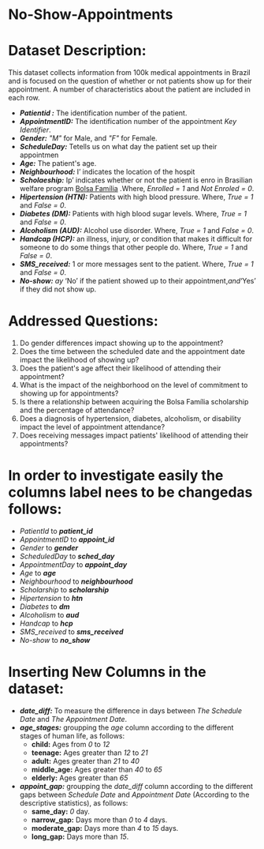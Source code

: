# No-Show-Appointments
# Dataset Description:
This dataset collects information from 100k medical appointments in Brazil and is focused on the question of whether or not patients show up for their appointment. A number of characteristics about the patient are included in each row.
* ***Patientid :*** The identification number of the patient.
* ***AppointmentID:*** The identification number of the appointment _Key Identifier_.
* ***Gender:*** _"M"_ for Male, and _"F"_ for Female.
* ***ScheduleDay:*** Tetells us on what day the patient set up their appointmen
* ***Age:*** The patient's age.
* ***Neighbourhood:*** I’ indicates the location of the hospit
* ***Scholaeship:*** Ip’ indicates whether or not the patient is enro in Brasilian welfare program [Bolsa Família](https://www.google.com/url?q=https://en.wikipedia.org/wiki/Bolsa_Fam%25C3%25ADlia&sa=D&source=editors&ust=1724087817860577&usg=AOvVaw2Q_qcF1o_XPTswzKDAbl1Q) .Where, _Enrolled = 1_ and _Not Enroled = 0_.
* ***Hipertension (HTN):*** Patients with high blood pressure. Where, _True = 1_ and _False = 0_.
* ***Diabetes (DM):*** Patients with high blood sugar levels. Where, _True = 1_ and _False = 0_.
* ***Alcoholism (AUD):*** Alcohol use disorder. Where, _True = 1_ and _False = 0_.
* ***Handcap (HCP):*** an illness, injury, or condition that makes it difficult for someone to do some things that other people do. Where, _True = 1_ and _False = 0_.
* ***SMS_received:*** 1 or more messages sent to the patient. Where, _True = 1_ and _False = 0_.
* ***No-show:*** _ay_ ‘No’ if the patient showed up to their appointment,_and_‘Yes’ if they did not show up.

# Addressed Questions:
1. Do gender differences impact showing up to the appointment?
2. Does the time between the scheduled date and the appointment date impact the likelihood of showing up?
3. Does the patient's age affect their likelihood of attending their appointment?
4. What is the impact of the neighborhood on the level of commitment to showing up for appointments?
5. Is there a relationship between acquiring the Bolsa Família scholarship and the percentage of attendance?
6. Does a diagnosis of hypertension, diabetes, alcoholism, or disability impact the level of appointment attendance?
7. Does receiving messages impact patients' likelihood of attending their appointments?

# In order to investigate easily the columns  label nees to be changedas follows:
   * _PatientId_          to     ***patient_id***
   * _AppointmentID_      to     ***appoint_id***
   * _Gender_             to     ***gender***
   * _ScheduledDay_       to     ***sched_day***
   * _AppointmentDay_     to     ***appoint_day***
   * _Age_                to     ***age***
   * _Neighbourhood_      to     ***neighbourhood***
   * _Scholarship_        to     ***scholarship***
   * _Hipertension_       to     ***htn***
   * _Diabetes_           to     ***dm***
   * _Alcoholism_         to     ***aud***
   * _Handcap_            to     ***hcp***
   * _SMS_received_       to     ***sms_received***
   * _No-show_            to     ***no_show***

# Inserting New Columns in the dataset:
- ***date_diff:*** To measure the difference in days between  _The Schedule Date_ and _The Appointment Date_.
- ***age_stages:*** groupping the _age_ column according to the different stages of human life, as follows:
    - **child:** Ages from _0_ to _12_
    - **teenage:** Ages greater than _12_ to _21_
    - **adult:** Ages greater than _21_ to _40_
    - **middle_age:** Ages greater than _40_ to _65_
    - **elderly:** Ages greater than _65_
- ***appoint_gap:*** groupping the _date_diff_ column according to the different gaps between _Schedule Date_ and _Appointment Date_
  (According to the descriptive statistics), as follows:
    - **same_day:** _0_ day.
    - **narrow_gap:** Days more than _0_ to _4_ days.
    - **moderate_gap:** Days more than _4_ to _15_ days.
    - **long_gap:** Days more than _15_.

